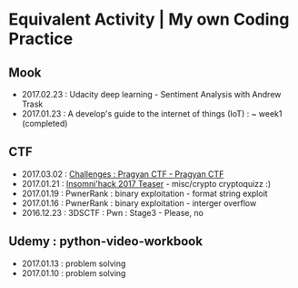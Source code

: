 # Equivalent Activity | My own Coding Practice

## Mook

- 2017.02.23 : Udacity deep learning - Sentiment Analysis with Andrew Trask
- 2017.01.23 : A develop's guide to the internet of things (IoT) : ~ week1 (completed)

## CTF

- 2017.03.02 : [Challenges : Pragyan CTF - Pragyan CTF](https://ctf.pragyan.org/challenges)
- 2017.01.21 : [Insomni'hack 2017 Teaser](https://teaser.insomnihack.ch/) - misc/crypto cryptoquizz :)
- 2017.01.19 : PwnerRank : binary exploitation - format string exploit
- 2017.01.16 : PwnerRank : binary exploitation - interger overflow
- 2016.12.23 : 3DSCTF : Pwn : Stage3 - Please, no

## Udemy : python-video-workbook

- 2017.01.13 : problem solving
- 2017.01.10 : problem solving
